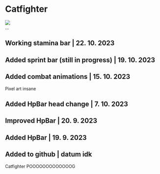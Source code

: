 <h1>Catfighter</h1>
<img src="https://prod-files-secure.s3.us-west-2.amazonaws.com/f7faa344-b879-4d92-8dd6-8042becced75/72e1eab3-8b3d-47b2-86d4-c29fc906b6c5/Untitled.png"></img>
<br>...
<h2>Working stamina bar | 22. 10. 2023</h2>
<h2>Added sprint bar (still in progress) | 19. 10. 2023</h2>
<h2>Added combat animations | 15. 10. 2023</h2>
Pixel art insane
<h2>Added HpBar head change | 7. 10. 2023</h2>
<h2>Improved HpBar | 20. 9. 2023</h2>
<h2>Added HpBar | 19. 9. 2023</h2>
<h2>Added to github | datum idk</h2>
Catfighter POOOOOOOOOOOOOG
